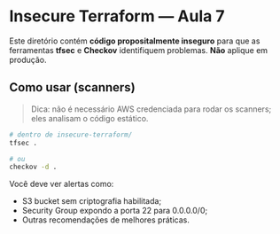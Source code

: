 # Insecure Terraform — Aula 7

Este diretório contém **código propositalmente inseguro** para que as ferramentas
**tfsec** e **Checkov** identifiquem problemas. **Não** aplique em produção.

## Como usar (scanners)

> Dica: não é necessário AWS credenciada para rodar os scanners; eles analisam o código estático.

```bash
# dentro de insecure-terraform/
tfsec .

# ou
checkov -d .
```

Você deve ver alertas como:
- S3 bucket sem criptografia habilitada;
- Security Group expondo a porta 22 para 0.0.0.0/0;
- Outras recomendações de melhores práticas.
